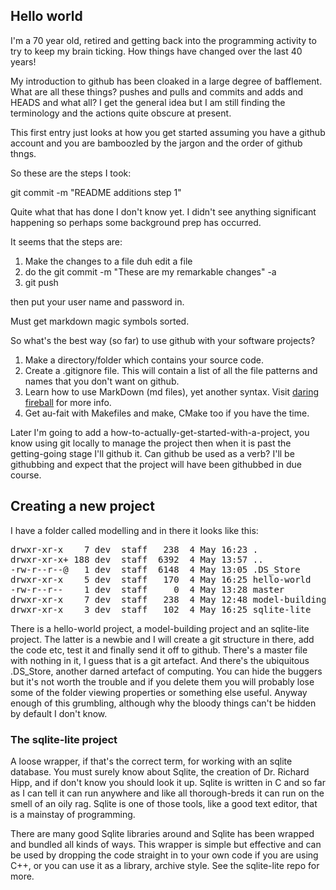 ## Hello world

I'm a 70 year old, retired and getting back into the programming activity to try to keep my brain ticking. How things have changed over the last 40 years!

My introduction to github has been cloaked in a large degree of bafflement. What are all these things? pushes and pulls and commits and adds and HEADS and what all? I get the general idea but I am still finding the terminology and the actions quite obscure at present.

This first entry just looks at how you get started assuming you have a github account and you are bamboozled by the jargon and the order of github thngs.

So these are the steps I took:

git commit -m "README additions step 1"

Quite what that has done I don't know yet. I didn't see anything significant happening so perhaps some background prep has occurred.

It seems that the steps are:

1. Make the changes to a file duh edit a file
2. do the  git commit -m "These are my remarkable changes" -a
3. git push

then put your user name and password in.

Must get markdown magic symbols sorted.

So what's the best way (so far) to use github with your software projects?

1. Make a directory/folder which contains your source code.
2. Create a .gitignore file. This will contain a list of all the file patterns and names that you don't want on github.
3. Learn how to use MarkDown (md files), yet another syntax. Visit [daring fireball](https://daringfireball.net/projects/markdown/basics) for more info.
4. Get au-fait with Makefiles and make, CMake too if you have the time.

Later I'm going to add a how-to-actually-get-started-with-a-project, you know using git locally to manage the project then when it is past the getting-going stage I'll github it. Can github be used as a verb? I'll be githubbing and expect that the project will have been githubbed in due course. 

## Creating a new project

I have a folder called modelling and in there it looks like this:

<pre>
drwxr-xr-x    7 dev  staff   238  4 May 16:23 .
drwxr-xr-x+ 188 dev  staff  6392  4 May 13:57 ..
-rw-r--r--@   1 dev  staff  6148  4 May 13:05 .DS_Store
drwxr-xr-x    5 dev  staff   170  4 May 16:25 hello-world
-rw-r--r--    1 dev  staff     0  4 May 13:28 master
drwxr-xr-x    7 dev  staff   238  4 May 12:48 model-building
drwxr-xr-x    3 dev  staff   102  4 May 16:25 sqlite-lite
</pre>

There is a hello-world project, a model-building project and an sqlite-lite project. The latter is a newbie and I will create a git structure in there, add the code etc, test it and finally send it off to github. There's a master file with nothing in it, I guess that is a git artefact. And there's the ubiquitous .DS_Store, another darned artefact of computing. You can hide the buggers but it's not worth the trouble and if you delete them you will probably lose some of the folder viewing properties  or something else useful. Anyway enough of this grumbling, although why the bloody things can't be hidden by default I don't know.

### The sqlite-lite project

A loose wrapper, if that's the correct term, for working with an sqlite database. You must surely know about Sqlite, the creation of Dr. Richard Hipp, and if don't know you should look it up. Sqlite is written in C and so far as I can tell it can run anywhere and like all thorough-breds it can run on the smell of an oily rag. Sqlite is one of those tools, like a good text editor, that is a mainstay of programming.

There are many good Sqlite libraries around and Sqlite has been wrapped and bundled all kinds of ways. This wrapper is simple but effective and can be used by dropping the code straight in to your own code if you are using C++, or you can use it as a library, archive style. See the sqlite-lite repo for more.